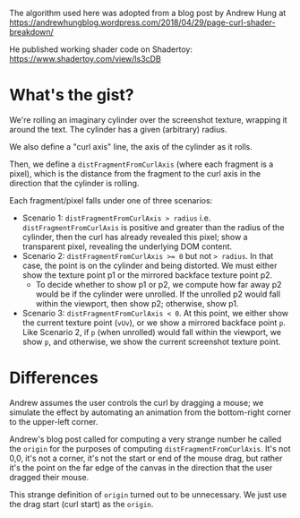The algorithm used here was adopted from a blog post by Andrew Hung at https://andrewhungblog.wordpress.com/2018/04/29/page-curl-shader-breakdown/

He published working shader code on Shadertoy: https://www.shadertoy.com/view/ls3cDB

# What's the gist?

We're rolling an imaginary cylinder over the screenshot texture, wrapping it around the text. The cylinder has a given (arbitrary) radius.

We also define a "curl axis" line, the axis of the cylinder as it rolls.

Then, we define a `distFragmentFromCurlAxis` (where each fragment is a pixel), which is the distance from the fragment to the curl axis in the direction that the cylinder is rolling.

Each fragment/pixel falls under one of three scenarios:

* Scenario 1: `distFragmentFromCurlAxis > radius` i.e. `distFragmentFromCurlAxis` is positive and greater than the radius of the cylinder, then the curl has already revealed this pixel; show a transparent pixel, revealing the underlying DOM content.
* Scenario 2: `distFragmentFromCurlAxis >= 0` but not `> radius`. In that case, the point is on the cylinder and being distorted. We must either show the texture point p1 or the mirrored backface texture point p2.
    * To decide whether to show p1 or p2, we compute how far away p2 would be if the cylinder were unrolled. If the unrolled p2 would fall within the viewport, then show p2; otherwise, show p1.
* Scenario 3: `distFragmentFromCurlAxis < 0`. At this point, we either show the current texture point (`vUv`), or we show a mirrored backface point `p`. Like Scenario 2, if `p` (when unrolled) would fall within the viewport, we show `p`, and otherwise, we show the current screenshot texture point.

# Differences

Andrew assumes the user controls the curl by dragging a mouse; we simulate the effect by automating an animation from the bottom-right corner to the upper-left corner.

Andrew's blog post called for computing a very strange number he called the `origin` for the purposes of computing `distFragmentFromCurlAxis`. It's not 0,0, it's not a corner, it's not the start or end of the mouse drag, but rather it's the point on the far edge of the canvas in the direction that the user dragged their mouse.

This strange definition of `origin` turned out to be unnecessary. We just use the drag start (curl start) as the `origin`.

